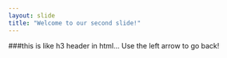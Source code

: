 ```yaml
---
layout: slide
title: "Welcome to our second slide!"
---
```

###this is like h3 header in html...
Use the left arrow to go back!
